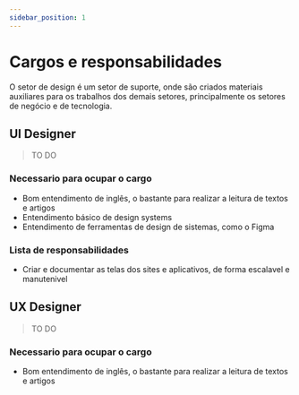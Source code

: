 ```yaml
---
sidebar_position: 1
---
```


# Cargos e responsabilidades

O setor de design é um setor de suporte, onde são criados materiais auxiliares para os trabalhos dos demais setores, principalmente os setores de negócio e de tecnologia.

## UI Designer

> TO DO

### Necessario para ocupar o cargo

- Bom entendimento de inglês, o bastante para realizar a leitura de textos e artigos
- Entendimento básico de design systems
- Entendimento de ferramentas de design de sistemas, como o Figma

### Lista de responsabilidades

- Criar e documentar as telas dos sites e aplicativos, de forma escalavel e manutenivel

## UX Designer

> TO DO

### Necessario para ocupar o cargo

- Bom entendimento de inglês, o bastante para realizar a leitura de textos e artigos
